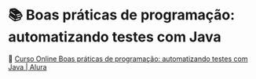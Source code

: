 # 📚 Boas práticas de programação: automatizando testes com Java

🔗 [Curso Online Boas práticas de programação: automatizando testes com Java | Alura](https://cursos.alura.com.br/course/boas-praticas-programacao-testes-java)




